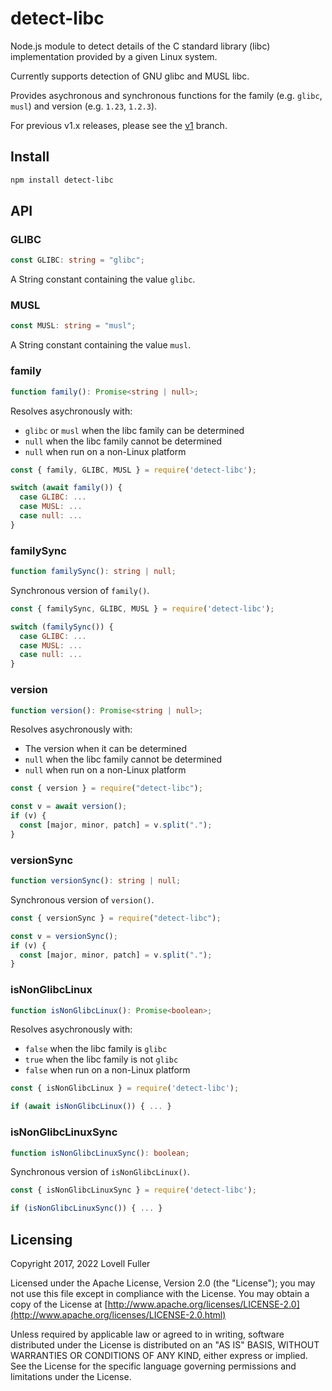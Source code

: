 # detect-libc

Node.js module to detect details of the C standard library (libc)
implementation provided by a given Linux system.

Currently supports detection of GNU glibc and MUSL libc.

Provides asychronous and synchronous functions for the
family (e.g. `glibc`, `musl`) and version (e.g. `1.23`, `1.2.3`).

For previous v1.x releases, please see the
[v1](https://github.com/lovell/detect-libc/tree/v1) branch.

## Install

```sh
npm install detect-libc
```

## API

### GLIBC

```ts
const GLIBC: string = "glibc";
```

A String constant containing the value `glibc`.

### MUSL

```ts
const MUSL: string = "musl";
```

A String constant containing the value `musl`.

### family

```ts
function family(): Promise<string | null>;
```

Resolves asychronously with:

- `glibc` or `musl` when the libc family can be determined
- `null` when the libc family cannot be determined
- `null` when run on a non-Linux platform

```js
const { family, GLIBC, MUSL } = require('detect-libc');

switch (await family()) {
  case GLIBC: ...
  case MUSL: ...
  case null: ...
}
```

### familySync

```ts
function familySync(): string | null;
```

Synchronous version of `family()`.

```js
const { familySync, GLIBC, MUSL } = require('detect-libc');

switch (familySync()) {
  case GLIBC: ...
  case MUSL: ...
  case null: ...
}
```

### version

```ts
function version(): Promise<string | null>;
```

Resolves asychronously with:

- The version when it can be determined
- `null` when the libc family cannot be determined
- `null` when run on a non-Linux platform

```js
const { version } = require("detect-libc");

const v = await version();
if (v) {
  const [major, minor, patch] = v.split(".");
}
```

### versionSync

```ts
function versionSync(): string | null;
```

Synchronous version of `version()`.

```js
const { versionSync } = require("detect-libc");

const v = versionSync();
if (v) {
  const [major, minor, patch] = v.split(".");
}
```

### isNonGlibcLinux

```ts
function isNonGlibcLinux(): Promise<boolean>;
```

Resolves asychronously with:

- `false` when the libc family is `glibc`
- `true` when the libc family is not `glibc`
- `false` when run on a non-Linux platform

```js
const { isNonGlibcLinux } = require('detect-libc');

if (await isNonGlibcLinux()) { ... }
```

### isNonGlibcLinuxSync

```ts
function isNonGlibcLinuxSync(): boolean;
```

Synchronous version of `isNonGlibcLinux()`.

```js
const { isNonGlibcLinuxSync } = require('detect-libc');

if (isNonGlibcLinuxSync()) { ... }
```

## Licensing

Copyright 2017, 2022 Lovell Fuller

Licensed under the Apache License, Version 2.0 (the "License");
you may not use this file except in compliance with the License.
You may obtain a copy of the License at [http://www.apache.org/licenses/LICENSE-2.0](http://www.apache.org/licenses/LICENSE-2.0.html)

Unless required by applicable law or agreed to in writing, software
distributed under the License is distributed on an "AS IS" BASIS,
WITHOUT WARRANTIES OR CONDITIONS OF ANY KIND, either express or implied.
See the License for the specific language governing permissions and
limitations under the License.
